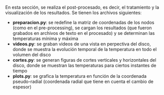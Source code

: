 En esta sección, se realiza el post-procesado, es decir, el tratamiento y la visualización de los resultados.
Se tienen los archivos siguientes:
- **preparacion.py**: se redefine la matriz de coordenadas de los nodos (como en el pre-processing), se cargan los resultados (que fueron grabados en archivos de texto en el procesado) y se determinan las temperaturas mínima y máxima
- **videos.py**: se graban videos de una vista en perpectiva del disco, donde se muestra la evolución temporal de la temperatura en todo el volumen del disco
- **cortes.py**: se generan figuras de cortes verticales y horizontales del disco, donde se muestran las temperaturas para ciertos instantes de tiempo
- **plots.py**: se grafica la temperatura en función de la coordenada pseudo-radial (coordenada radial que tiene en cuenta el cambio de espesor)
